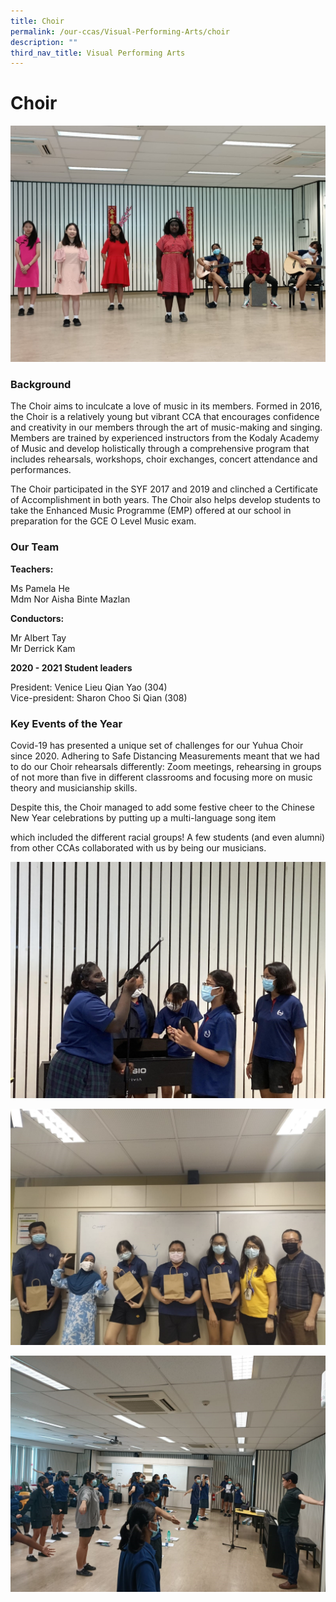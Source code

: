 ```yaml
---
title: Choir
permalink: /our-ccas/Visual-Performing-Arts/choir
description: ""
third_nav_title: Visual Performing Arts
---
```

# **Choir**

![](/images/c1.jpg)

### Background

The Choir aims to inculcate a love of music in its members. Formed in 2016, the Choir is a relatively young but vibrant CCA that encourages confidence and creativity in our members through the art of music-making and singing. Members are trained by experienced instructors from the Kodaly Academy of Music and develop holistically through a comprehensive program that includes rehearsals, workshops, choir exchanges, concert attendance and performances. 

The Choir participated in the SYF 2017 and 2019 and clinched a Certificate of Accomplishment in both years. The Choir also helps develop students to take the Enhanced Music Programme (EMP) offered at our school in preparation for the GCE O Level Music exam.

### Our Team

**Teachers:**

Ms Pamela He   
Mdm Nor Aisha Binte Mazlan

**Conductors:**

Mr Albert Tay   
Mr Derrick Kam

  

**2020 - 2021 Student leaders**

President: Venice Lieu Qian Yao (304)   
Vice-president: Sharon Choo Si Qian (308) 

### Key Events of the Year

Covid-19 has presented a unique set of challenges for our Yuhua Choir since 2020. Adhering to Safe Distancing Measurements meant that we had to do our Choir rehearsals differently: Zoom meetings, rehearsing in groups of not more than five in different classrooms and focusing more on music theory and musicianship skills. 

Despite this, the Choir managed to add some festive cheer to the Chinese New Year celebrations by putting up a multi-language song item

which included the different racial groups! A few students (and even alumni) from other CCAs collaborated with us by being our musicians.


![](/images/c2.jpg)

![](/images/c3.jpg)

![](/images/c5.jpg)